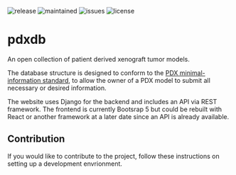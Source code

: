 ![release](https://img.shields.io/badge/release-v0.5-blue) ![maintained](https://img.shields.io/badge/maintained%3F-Yes-green) ![issues](https://img.shields.io/github/issues/Optimizer-Prime/pdxdb) ![license](https://img.shields.io/github/license/Optimizer-Prime/pdxdb)

# pdxdb
An open collection of patient derived xenograft tumor models. 

The database structure is designed to conform to the [PDX minimal-information standard](https://pubmed.ncbi.nlm.nih.gov/29092942/), to allow the owner of a PDX model to submit all necessary or desired information.

The website uses Django for the backend and includes an API via REST framework. The frontend is currently Bootsrap 5 but could be rebuilt with React or another framework at a later date since an API is already available.

## Contribution
If you would like to contribute to the project, follow these instructions on setting up a development envrionment.
